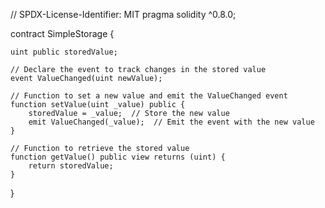 // SPDX-License-Identifier: MIT
pragma solidity ^0.8.0;

contract SimpleStorage {
    
    uint public storedValue;
    
    // Declare the event to track changes in the stored value
    event ValueChanged(uint newValue);

    // Function to set a new value and emit the ValueChanged event
    function setValue(uint _value) public {
        storedValue = _value;  // Store the new value
        emit ValueChanged(_value);  // Emit the event with the new value
    }

    // Function to retrieve the stored value
    function getValue() public view returns (uint) {
        return storedValue;
    }
}

